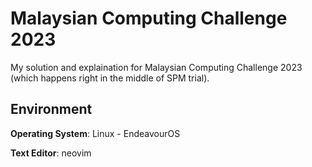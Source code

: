 # Malaysian Computing Challenge 2023

My solution and explaination for Malaysian Computing Challenge 2023 (which happens right in the middle of SPM trial).

## Environment

**Operating System**: Linux - EndeavourOS 

**Text Editor**: neovim
